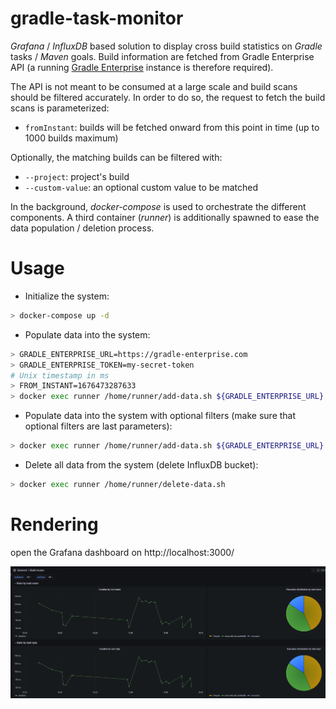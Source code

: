 # gradle-task-monitor

_Grafana_ / _InfluxDB_ based solution to display cross build statistics on _Gradle_ tasks / _Maven_ goals.
Build information are fetched from Gradle Enterprise API (a running [Gradle Enterprise](https://gradle.com/) instance is therefore required).

The API is not meant to be consumed at a large scale and build scans should be filtered accurately. 
In order to do so, the request to fetch the build scans is parameterized:
- `fromInstant`: builds will be fetched onward from this point in time (up to 1000 builds maximum)

Optionally, the matching builds can be filtered with:
- `--project`: project's build
- `--custom-value`: an optional custom value to be matched

In the background, _docker-compose_ is used to orchestrate the different components.
A third container (_runner_) is additionally spawned to ease the data population / deletion process.

# Usage

- Initialize the system:
```bash
> docker-compose up -d
```

- Populate data into the system:

```bash
> GRADLE_ENTERPRISE_URL=https://gradle-enterprise.com
> GRADLE_ENTERPRISE_TOKEN=my-secret-token
# Unix timestamp in ms
> FROM_INSTANT=1676473287633
> docker exec runner /home/runner/add-data.sh ${GRADLE_ENTERPRISE_URL} ${GRADLE_ENTERPRISE_TOKEN} ${FROM_INSTANT}
```

- Populate data into the system with optional filters (make sure that optional filters are last parameters):

```bash
> docker exec runner /home/runner/add-data.sh ${GRADLE_ENTERPRISE_URL} ${GRADLE_ENTERPRISE_TOKEN} ${FROM_INSTANT} --project myProject --custom-value "Git branch=feature/awesome"
```

- Delete all data from the system (delete InfluxDB bucket):
```bash
> docker exec runner /home/runner/delete-data.sh
```

# Rendering

open the Grafana dashboard on http://localhost:3000/

![img](img/grafana-dashboard.png)